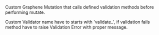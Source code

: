 Custom Graphene Mutation that calls defined validation methods before performing mutate.

Custom Validator name have to starts with 'validate_', 
if validation fails method have to raise Validation Error with proper message.
